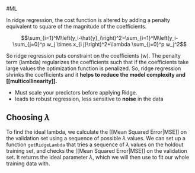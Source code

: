 
#ML 

In ridge regression, the cost function is altered by adding a penalty equivalent to square of the magnitude of the coefficients.

$$\sum_{i=1}^M\left(y_i-\hat{y}_i\right)^2=\sum_{i=1}^M\left(y_i-\sum_{j=0}^p w_j \times x_{i j}\right)^2+\lambda \sum_{j=0}^p w_j^2$$

So ridge regression puts constraint on the coefficients (w). The penalty term (lambda) regularizes the coefficients such that if the coefficients take large values the optimization function is penalized. So, ridge regression shrinks the coefficients and it **helps to reduce the model complexity and [[multicollinearity]].**

- Must scale your predictors before applying Ridge.
- leads to robust regression, less sensitive to **noise** in the data

## Choosing $\lambda$
To find the ideal lambda, we calculate the [[Mean Squared Error|MSE]] on the validation set using a sequence of possible $\lambda$ values. We can set up a  function `getRidgeLambda` that tries a sequence of $\lambda$ values on the holdout training set, and checks the [[Mean Squared Error|MSE]] on the validation set. It returns the ideal parameter $\lambda$, which we will then use to fit our whole training data with.